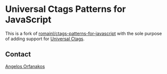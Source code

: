 # Universal Ctags Patterns for JavaScript

This is a fork of [romainl/ctags-patterns-for-javascript][romainl] with the sole
purpose of adding support for [Universal Ctags][universal].

## Contact

[Angelos Orfanakos](https://agorf.gr/contact/)

[romainl]: https://github.com/romainl/ctags-patterns-for-javascript
[universal]: https://github.com/universal-ctags/ctags
